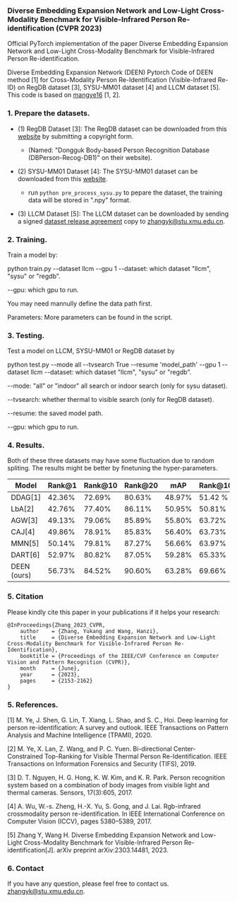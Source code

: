 ### Diverse Embedding Expansion Network and Low-Light Cross-Modality Benchmark for Visible-Infrared Person Re-identification (CVPR 2023)

Official PyTorch implementation of the paper Diverse Embedding Expansion Network and Low-Light Cross-Modality Benchmark for Visible-Infrared Person Re-identification. 

Diverse Embedding Expansion Network (DEEN)
Pytorch Code of DEEN method [1] for Cross-Modality Person Re-Identification (Visible-Infrared Re-ID) on RegDB dataset [3], SYSU-MM01 dataset [4] and LLCM dataset [5]. This code is based on [mangye16](https://github.com/mangye16/Cross-Modal-Re-ID-baseline) [1, 2].


### 1. Prepare the datasets.

- (1) RegDB Dataset [3]: The RegDB dataset can be downloaded from this [website](http://dm.dongguk.edu/link.html) by submitting a copyright form.

    - (Named: "Dongguk Body-based Person Recognition Database (DBPerson-Recog-DB1)" on their website). 
  
- (2) SYSU-MM01 Dataset [4]: The SYSU-MM01 dataset can be downloaded from this [website](http://isee.sysu.edu.cn/project/RGBIRReID.htm).

   - run `python pre_process_sysu.py` to pepare the dataset, the training data will be stored in ".npy" format.
 
- (3) LLCM Dataset [5]: The LLCM dataset can be downloaded by sending a signed [dataset release agreement](https://github.com/ZYK100/LLCM/blob/main/Agreement/LLCM%20DATASET%20RELEASE%20AGREEMENT.pdf) copy to zhangyk@stu.xmu.edu.cn. 


### 2. Training.
Train a model by:

python train.py --dataset llcm --gpu 1
--dataset: which dataset "llcm", "sysu" or "regdb".

--gpu: which gpu to run.

You may need mannully define the data path first.

Parameters: More parameters can be found in the script.

### 3. Testing.
Test a model on LLCM, SYSU-MM01 or RegDB dataset by

python test.py --mode all --tvsearch True --resume 'model_path' --gpu 1 --dataset llcm
--dataset: which dataset "llcm", "sysu" or "regdb".

--mode: "all" or "indoor" all search or indoor search (only for sysu dataset).

--tvsearch: whether thermal to visible search (only for RegDB dataset).

--resume: the saved model path.

--gpu: which gpu to run.

### 4. Results.
Both of these three datasets may have some fluctuation due to random spliting. The results might be better by finetuning the hyper-parameters.



|Model    | Rank@1   | Rank@10   | Rank@20   | mAP     | Rank@10   | Rank@10   | Rank@20   | mAP     |
| --------   | -----    |  -----  | -----    |  -----  | -----    |  -----  | -----    |  -----  |
|DDAG[1]      | 42.36%  | 72.69% | 80.63%  | 48.97% | 51.42 %  | 81.45% | 88.26%  | 38.77% |
|LbA[2]  | 42.76%  | 77.40% | 86.11%  | 50.95% | 50.81%  | 84.54% | 90.97%  | 55.60% |
|AGW[3]  | 49.13%  | 79.06% | 85.89%  | 55.80% | 63.72%  | 88.66% | 92.83%  | 47.21% |
|CAJ[4]  | 49.86%  | 78.91% | 85.83%  | 56.40% | 63.73%  | 87.95% | 92.41%  | 47.71% |
|MMN[5]  | 50.14%  | 79.81% | 87.27%  | 56.66% | 63.97%  | 88.66% | 93.05%  | 48.47% |
|DART[6]  | 52.97%  | 80.82% | 87.05%  | 59.28% | 65.33%  | 89.42% | 93.33%  | 51.13% |
|DEEN (ours)  | 56.73%  | 84.52% | 90.60%  | 63.28% | 69.66%  | 91.68% | 95.99%  | 56.69% |





### 5. Citation
Please kindly cite this paper in your publications if it helps your research:

```
@InProceedings{Zhang_2023_CVPR,
    author    = {Zhang, Yukang and Wang, Hanzi},
    title     = {Diverse Embedding Expansion Network and Low-Light Cross-Modality Benchmark for Visible-Infrared Person Re-Identification},
    booktitle = {Proceedings of the IEEE/CVF Conference on Computer Vision and Pattern Recognition (CVPR)},
    month     = {June},
    year      = {2023},
    pages     = {2153-2162}
}
```

###  5. References.

[1] M. Ye, J. Shen, G. Lin, T. Xiang, L. Shao, and S. C., Hoi. 	Deep learning for person re-identification: A survey and outlook. IEEE Transactions on Pattern Analysis and Machine Intelligence (TPAMI), 2020.

[2] M. Ye, X. Lan, Z. Wang, and P. C. Yuen. Bi-directional Center-Constrained Top-Ranking for Visible Thermal Person Re-Identification. IEEE Transactions on Information Forensics and Security (TIFS), 2019.

[3] D. T. Nguyen, H. G. Hong, K. W. Kim, and K. R. Park. Person recognition system based on a combination of body images from visible light and thermal cameras. Sensors, 17(3):605, 2017.

[4] A. Wu, W.-s. Zheng, H.-X. Yu, S. Gong, and J. Lai. Rgb-infrared crossmodality person re-identification. In IEEE International Conference on Computer Vision (ICCV), pages 5380–5389, 2017.

[5] Zhang Y, Wang H. Diverse Embedding Expansion Network and Low-Light Cross-Modality Benchmark for Visible-Infrared Person Re-identification[J]. arXiv preprint arXiv:2303.14481, 2023.

### 6. Contact

If you have any question, please feel free to contact us. zhangyk@stu.xmu.edu.cn.
